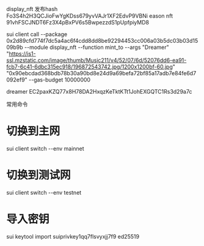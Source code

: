 display_nft
发布hash Fo3S4h2H3QCJioFwYgKDss679yvVAJr1XF2EdvP9VBNi
eason nft 91vhFSCJNDT6Fz3X4pBxPV6s5BwpezzdS1pUpfpiyMD8

sui client call --package 0x2d89cfd774f7dc5a4ac6f4cdd8dd8be92294453cc006a03b5dc03b03d1509b9b --module display_nft --function mint_to --args "Dreamer" "https://is1-ssl.mzstatic.com/image/thumb/Music211/v4/52/07/6d/52076dd6-ea91-fcb7-6c41-6dbc315ec918/196872543742.jpg/1200x1200bf-60.jpg" "0x90ebcdad368bdb78b30a90bd8e24d9a69befa72bf85a17adb7e84fe6d7092ef9" --gas-budget 10000000

dreamer EC2paxKZQ77x8H78DA2HxqzKeTktKTt1JohEXGQTC1Rs3d29a7c



常用命令
# 切换到主网
sui client switch --env mainnet

# 切换到测试网
sui client switch --env testnet

# 导入密钥
 sui keytool import suiprivkey1qq7flsvyxjj7f9 ed25519